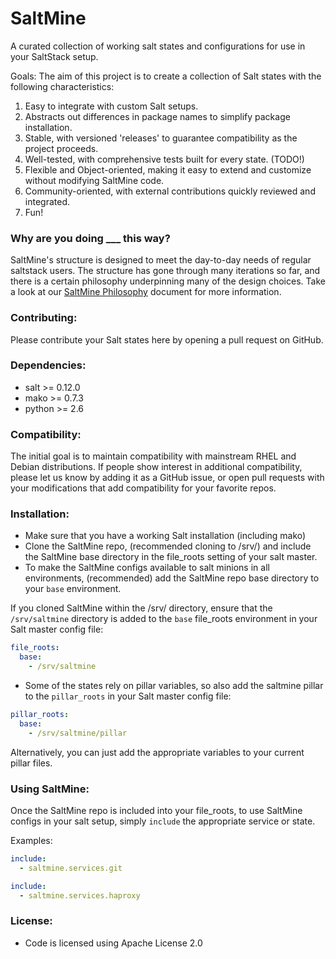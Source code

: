 SaltMine
========

A curated collection of working salt states and configurations for use in your SaltStack setup.

Goals:
The aim of this project is to create a collection of Salt states with the following characteristics:

1. Easy to integrate with custom Salt setups.
2. Abstracts out differences in package names to simplify package installation.
3. Stable, with versioned 'releases' to guarantee compatibility as the project proceeds.
4. Well-tested, with comprehensive tests built for every state. (TODO!)
5. Flexible and Object-oriented, making it easy to extend and customize without modifying SaltMine code.
6. Community-oriented, with external contributions quickly reviewed and integrated.
7. Fun!

### Why are you doing ___ this way?

SaltMine's structure is designed to meet the day-to-day needs of regular saltstack users. The structure has
gone through many iterations so far, and there is a certain philosophy underpinning many of the design choices.
Take a look at our [SaltMine Philosophy](./philosophy.md) document for more information.

### Contributing:
Please contribute your Salt states here by opening a pull request on GitHub.

### Dependencies:

+ salt >= 0.12.0
+ mako >= 0.7.3
+ python >= 2.6

### Compatibility: 
The initial goal is to maintain compatibility with mainstream RHEL and Debian distributions. 
If people show interest in additional compatibility, please let us know by adding it as a GitHub issue,
or open pull requests with your modifications that add compatibility for your favorite repos.

### Installation:

+ Make sure that you have a working Salt installation (including mako)
+ Clone the SaltMine repo, (recommended cloning to /srv/) and include the SaltMine base directory in the file_roots setting of your salt master.
+ To make the SaltMine configs available to salt minions in all environments, (recommended) add the SaltMine repo base directory to your `base` environment.

If you cloned SaltMine within the /srv/ directory, ensure that the ``/srv/saltmine`` directory is added to the ``base`` file_roots environment in your Salt master config file:

```yaml
file_roots:
  base:
    - /srv/saltmine
```

+ Some of the states rely on pillar variables, so also add the saltmine pillar to the ``pillar_roots`` in your Salt master config file:

```yaml
pillar_roots:
  base:
    - /srv/saltmine/pillar
```

Alternatively, you can just add the appropriate variables to your current pillar files.

### Using SaltMine:

Once the SaltMine repo is included into your file_roots, to use SaltMine configs in your salt setup, simply ``include`` the appropriate service or state.

Examples:

```yaml
include:
  - saltmine.services.git
```

```yaml
include:
  - saltmine.services.haproxy
```

### License:

+ Code is licensed using Apache License 2.0
